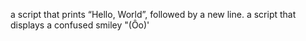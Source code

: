  a script that prints “Hello, World”, followed by a new line.
 a script that displays a confused smiley "(Ôo)'
